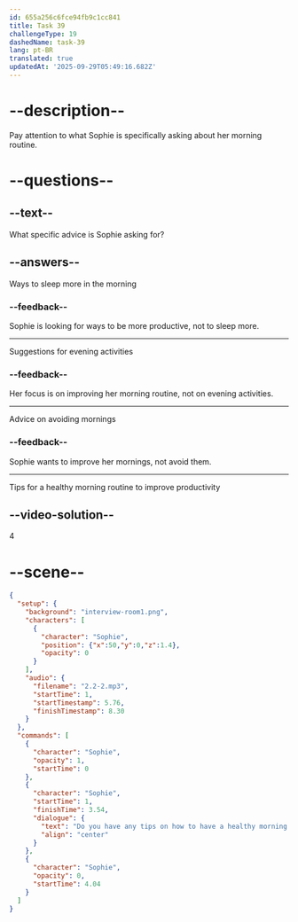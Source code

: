 ```yaml
---
id: 655a256c6fce94fb9c1cc841
title: Task 39
challengeType: 19
dashedName: task-39
lang: pt-BR
translated: true
updatedAt: '2025-09-29T05:49:16.682Z'
---
```


<!-- (Audio) Do you have any tips on how to have a healthy morning routine? -->

# --description--

Pay attention to what Sophie is specifically asking about her morning routine.

# --questions--

## --text--

What specific advice is Sophie asking for?

## --answers--

Ways to sleep more in the morning

### --feedback--

Sophie is looking for ways to be more productive, not to sleep more.

---

Suggestions for evening activities

### --feedback--

Her focus is on improving her morning routine, not on evening activities.

---

Advice on avoiding mornings

### --feedback--

Sophie wants to improve her mornings, not avoid them.

---

Tips for a healthy morning routine to improve productivity

## --video-solution--

4

# --scene--

```json
{
  "setup": {
    "background": "interview-room1.png",
    "characters": [
      {
        "character": "Sophie",
        "position": {"x":50,"y":0,"z":1.4},
        "opacity": 0
      }
    ],
    "audio": {
      "filename": "2.2-2.mp3",
      "startTime": 1,
      "startTimestamp": 5.76,
      "finishTimestamp": 8.30
    }
  },
  "commands": [
    {
      "character": "Sophie",
      "opacity": 1,
      "startTime": 0
    },
    {
      "character": "Sophie",
      "startTime": 1,
      "finishTime": 3.54,
      "dialogue": {
        "text": "Do you have any tips on how to have a healthy morning routine?",
        "align": "center"
      }
    },
    {
      "character": "Sophie",
      "opacity": 0,
      "startTime": 4.04
    }
  ]
}
```
